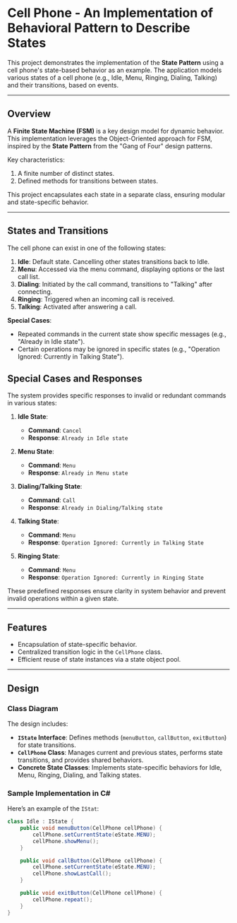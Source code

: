 # Cell Phone - An Implementation of Behavioral Pattern to Describe States

This project demonstrates the implementation of the **State Pattern** using a cell phone's state-based behavior as an example. The application models various states of a cell phone (e.g., Idle, Menu, Ringing, Dialing, Talking) and their transitions, based on events.

---

## Overview

A **Finite State Machine (FSM)** is a key design model for dynamic behavior. This implementation leverages the Object-Oriented approach for FSM, inspired by the **State Pattern** from the "Gang of Four" design patterns. 

Key characteristics:
1. A finite number of distinct states.
2. Defined methods for transitions between states.

This project encapsulates each state in a separate class, ensuring modular and state-specific behavior.

---

## States and Transitions

The cell phone can exist in one of the following states:
1. **Idle**: Default state. Cancelling other states transitions back to Idle.
2. **Menu**: Accessed via the menu command, displaying options or the last call list.
3. **Dialing**: Initiated by the call command, transitions to "Talking" after connecting.
4. **Ringing**: Triggered when an incoming call is received.
5. **Talking**: Activated after answering a call.

**Special Cases**:
- Repeated commands in the current state show specific messages (e.g., "Already in Idle state").
- Certain operations may be ignored in specific states (e.g., "Operation Ignored: Currently in Talking State").
## Special Cases and Responses

The system provides specific responses to invalid or redundant commands in various states:

1. **Idle State**:
   - **Command**: `Cancel`
   - **Response**: `Already in Idle state`

2. **Menu State**:
   - **Command**: `Menu`
   - **Response**: `Already in Menu state`

3. **Dialing/Talking State**:
   - **Command**: `Call`
   - **Response**: `Already in Dialing/Talking state`

4. **Talking State**:
   - **Command**: `Menu`
   - **Response**: `Operation Ignored: Currently in Talking State`

5. **Ringing State**:
   - **Command**: `Menu`
   - **Response**: `Operation Ignored: Currently in Ringing State`

These predefined responses ensure clarity in system behavior and prevent invalid operations within a given state.

---

## Features

- Encapsulation of state-specific behavior.
- Centralized transition logic in the `CellPhone` class.
- Efficient reuse of state instances via a state object pool.

---

## Design

### Class Diagram
The design includes:
- **`IState` Interface**: Defines methods (`menuButton`, `callButton`, `exitButton`) for state transitions.
- **`CellPhone` Class**: Manages current and previous states, performs state transitions, and provides shared behaviors.
- **Concrete State Classes**: Implements state-specific behaviors for Idle, Menu, Ringing, Dialing, and Talking states.

### Sample Implementation in C#
Here’s an example of the `IStat`:
```csharp
class Idle : IState {
    public void menuButton(CellPhone cellPhone) {
        cellPhone.setCurrentState(eState.MENU);
        cellPhone.showMenu();
    }

    public void callButton(CellPhone cellPhone) {
        cellPhone.setCurrentState(eState.MENU);
        cellPhone.showLastCall();
    }

    public void exitButton(CellPhone cellPhone) { 
        cellPhone.repeat();
    }
}
```

